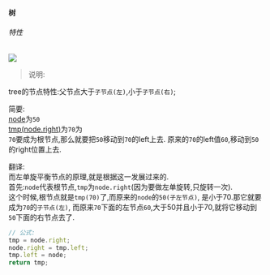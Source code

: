 #### 树
###### 特性
<img src="http://oigzh9iic.bkt.clouddn.com/%E5%90%91%E5%B7%A6%E5%8D%95%E6%97%8B%E8%BD%AC.png">

> 说明:

tree的节点特性:父节点大于`子节点(左)`,小于`子节点(右)`;<br/>

简要:<br/>
[node]()为`50`<br>
[tmp(node.right)]()为`70`为<br>
`70`要成为根节点,那么就要把`50`移动到`70`的left上去.
原来的`70`的left值`60`,移动到`50`的right位置上去.

翻译:<br/>
而左单旋平衡节点的原理,就是根据这一发展过来的.<br/>
首先:`node`代表根节点,`tmp`为`node.right`(因为要做左单旋转,只旋转一次).<br/>
这个时候,根节点就是`tmp(70)`了,而原来的`node`的`50(子左节点)`,
是小于70.那它就要成为`70`的`子节点(左)`,
而原来`70`下面的左节点`60`,大于50并且小于70,就将它移动到`50`下面的右节点去了.

```js
// 公式:
tmp = node.right;
node.right = tmp.left;
tmp.left = node;
return tmp;
```